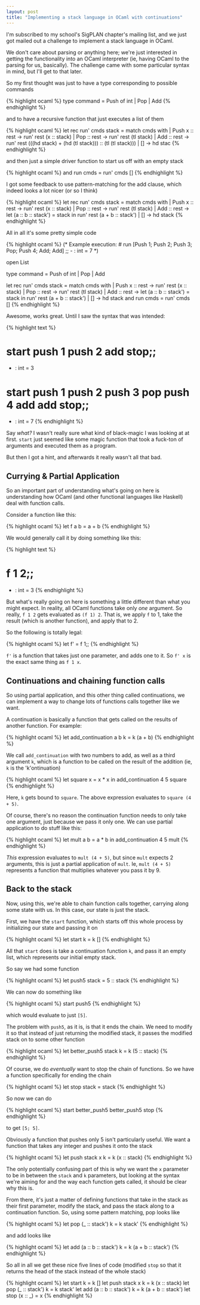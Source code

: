 ```yaml
---
layout: post
title: "Implementing a stack language in OCaml with continuations"
---
```

I'm subscribed to my school's SigPLAN chapter's mailing list, and we just got mailed out a challenge to implement a stack language in OCaml.

We don't care about parsing or anything here; we're just interested in getting the functionality into an OCaml interpreter (ie, having OCaml to the parsing for us, basically). The challenge came with some particular syntax in mind, but I'll get to that later.

So my first thought was just to have a type corresponding to possible commands

{% highlight ocaml %}
type command = Push of int | Pop | Add
{% endhighlight %}

and to have a recursive function that just executes a list of them

{% highlight ocaml %}
let rec run' cmds stack = match cmds with
  | Push x :: rest -> run' rest (x :: stack)
  | Pop :: rest -> run' rest (tl stack)
  | Add :: rest -> run' rest (((hd stack) + (hd (tl stack))) :: (tl (tl stack)))
  | [] -> hd stac
{% endhighlight %}

and then just a simple driver function to start us off with an empty stack

{% highlight ocaml %}
and run cmds = run' cmds []
{% endhighlight %}

I got some feedback to use pattern-matching for the add clause, which indeed looks a lot nicer (or so I think)

{% highlight ocaml %}
let rec run' cmds stack = match cmds with
  | Push x :: rest -> run' rest (x :: stack)
  | Pop :: rest -> run' rest (tl stack)
  | Add :: rest ->
      let (a :: b :: stack') = stack
      in run' rest (a + b :: stack')
  | [] -> hd stack
{% endhighlight %}

All in all it's some pretty simple code

{% highlight ocaml %}
(* Example execution:
       # run [Push 1; Push 2; Push 3; Pop; Push 4; Add; Add] ;;
       - : int = 7
 *)

open List

type command = Push of int | Pop | Add

let rec run' cmds stack = match cmds with
  | Push x :: rest -> run' rest (x :: stack)
  | Pop :: rest -> run' rest (tl stack)
  | Add :: rest ->
      let (a :: b :: stack') = stack
      in run' rest (a + b :: stack')
  | [] -> hd stack
and run cmds = run' cmds []
{% endhighlight %}

Awesome, works great. Until I saw the syntax that was intended:

{% highlight text %}
# start push 1 push 2 add stop;;
- : int = 3
# start push 1 push 2 push 3 pop push 4 add add stop;;
- : int = 7
{% endhighlight %}

Say _what?_ I wasn't really sure what kind of black-magic I was looking at at first. `start` just seemed like some magic function that took a fuck-ton of arguments and executed them as a program.

But then I got a hint, and afterwards it really wasn't all that bad.

## Currying &amp; Partial Application

So an important part of understanding what's going on here is understanding how OCaml (and other functional languages like Haskell) deal with function calls.

Consider a function like this:

{% highlight ocaml %}
let f a b = a + b
{% endhighlight %}

We would generally call it by doing something like this:

{% highlight text %}
# f 1 2;;
- : int = 3
{% endhighlight %}

But what's really going on here is something a little different than what you might expect. In reality, all OCaml functions take only _one_ argument. So really, `f 1 2` gets evaluated as `(f 1) 2`. That is, we apply `f` to 1, take the result (which is another function), and apply that to 2.

So the following is totally legal:

{% highlight ocaml %}
let f' = f 1;;
{% endhighlight %}

`f'` is a function that takes just one parameter, and adds one to it. So `f' x` is the exact same thing as `f 1 x`.

## Continuations and chaining function calls

So using partial application, and this other thing called continuations, we can implement a way to change lots of functions calls together like we want.

A continuation is basically a function that gets called on the results of another function. For example:

{% highlight ocaml %}
let add_continuation a b k = k (a + b)
{% endhighlight %}

We call `add_continuation` with two numbers to add, as well as a third argument `k`, which is a function to be called on the result of the addition (ie, `k` is the 'k'ontinuation)

{% highlight ocaml %}
let square x = x * x
in add_continuation 4 5 square
{% endhighlight %}

Here, `k` gets bound to `square`. The above expression evaluates to `square (4 + 5)`.

Of course, there's no reason the continuation function needs to only take one argument, just because we pass it only one. We can use partial application to do stuff like this:

{% highlight ocaml %}
let mult a b = a * b
in add_continuation 4 5 mult
{% endhighlight %}

_This_ expression evaluates to `mult (4 + 5)`, but since `mult` expects 2 arguments, this is just a partial application of `mult`. Ie, `mult (4 + 5)` represents a function that multiplies whatever you pass it by 9.

## Back to the stack

Now, using this, we're able to chain function calls together, carrying along some state with us. In this case, our state is just the stack.

First, we have the `start` function, which starts off this whole process by initializing our state and passing it on

{% highlight ocaml %}
let start k = k []
{% endhighlight %}

All that `start` does is take a continuation function `k`, and pass it an empty list, which represents our initial empty stack.

So say we had some function

{% highlight ocaml %}
let push5 stack = 5 :: stack
{% endhighlight %}

We can now do something like

{% highlight ocaml %}
start push5
{% endhighlight %}

which would evaluate to just `[5]`.

The problem with `push5`, as it is, is that it ends the chain. We need to modify it so that instead of just returning the modified stack, it passes the modified stack on to some other function

{% highlight ocaml %}
let better_push5 stack k = k (5 :: stack)
{% endhighlight %}

Of course, we do _eventually_ want to stop the chain of functions. So we have a function specifically for ending the chain

{% highlight ocaml %}
let stop stack = stack
{% endhighlight %}

So now we can do 

{% highlight ocaml %}
start better_push5 better_push5 stop
{% endhighlight %}

to get `[5; 5]`.

Obviously a function that pushes only 5 isn't particularly useful. We want a function that takes any integer and pushes it onto the stack

{% highlight ocaml %}
let push stack x k = k (x :: stack)
{% endhighlight %}

The only potentially confusing part of this is why we want the `x` parameter to be in between the `stack` and `k` parameters, but looking at the syntax we're aiming for and the way each function gets called, it should be clear why this is.

From there, it's just a matter of defining functions that take in the stack as their first parameter, modify the stack, and pass the stack along to a continuation function. So, using some pattern matching, pop looks like

{% highlight ocaml %}
let pop (_ :: stack') k = k stack'
{% endhighlight %}

and add looks like

{% highlight ocaml %}
let add (a :: b :: stack') k = k (a + b :: stack')
{% endhighlight %}

So all in all we get these nice five lines of code (modified `stop` so that it returns the head of the stack instead of the whole stack)

{% highlight ocaml %}
let start k = k []
let push stack x k = k (x :: stack)
let pop (_ :: stack') k = k stack'
let add (a :: b :: stack') k = k (a + b :: stack')
let stop (x :: _) = x
{% endhighlight %}
